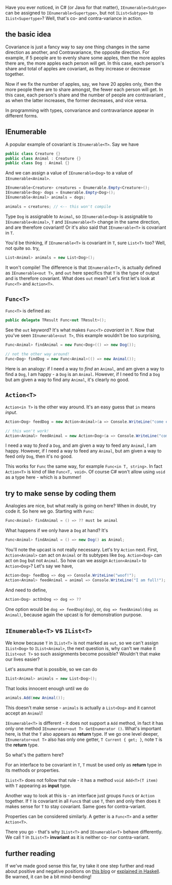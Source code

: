 Have you ever noticed, in C# (or Java for that matter), `IEnumerable<Subtype>` can be assigned to `IEnumerable<Supertype>`, but not `IList<Subtype>` to `IList<Supertype>`? Well, that's co- and contra-variance in action.

## the basic idea

Covariance is just a fancy way to say one thing changes in the same direction as another, and Contravariance, the opposite direction. For example, if 5 people are to evenly share some apples, then the more apples there are, the more apples each person will get. In this case, each person's share and total of apples are covariant, as they increase or decrease together.

Now if we fix the number of apples, say, we have 20 apples only, then the more people there are to share amongst, the fewer each person will get. In this case, each person's share and the number of people are contravariant , as when the latter increases, the former decreases, and vice versa.

In programming with types, convariance and contravariance appear in different forms.

## IEnumerable<T>

A popular example of covariant is `IEnumerable<T>`. Say we have

```csharp
public class Creature {}
public class Animal : Creature {}
public class Dog : Animal {}
```

And we can assign a value of `IEnumerable<Dog>` to a value of `IEnumerable<Animal>`.

```csharp
IEnumerable<Creature> creatures = Enumerable.Empty<Creature>();
IEnumerable<Dog> dogs = Enumerable.Empty<Dog>();
IEnumerable<Animal> animals = dogs;

animals = creatures; // <-- this won't compile
```

Type `Dog` is assignable to `Animal`, so `IEnumerable<Dog>` is assignable to `IEnumerable<Animal>`, `T` and `IEnumerable<T>` change in the same direction, and are therefore covariant! Or it's also said that `IEnumerable<T>` is covariant in `T`. 

You'd be thinking, if `IEnumerable<T>` is covariant in `T`, sure `List<T>` too? Well, not quite so. try,

```csharp
List<Animal> animals = new List<Dog>();
```

It won't compile! The difference is that `IEnumerable<T>`, is actually defined as `IEnumerable<out T>`, and `out` here specifics that `T` is the type of output and is therefore covariant. What does `out` mean? Let's first let's look at `Func<T>` and `Action<T>`.

## `Func<T>`

`Func<T>` is defined as:

```csharp
public delegate TResult Func<out TResult>();
```

See the `out` keyword? It's what makes `Func<T>` *covariant* in `T`. Now that you've seen `IEnumerable<out T>`, this example wouldn't be too surprising,

```csharp
Func<Animal> findAnimal = new Func<Dog>(() => new Dog());

// not the other way around!
Func<Dog> findDog = new Func<Animal>(() => new Animal());
```

Here is an analogy: if I need a way to *find* an `Animal`, and am given a way to find a `Dog`, I am happy - a `Dog` is an `Animal`. However, if I need to find a `Dog` but am given a way to find any `Animal`, it's clearly no good.

## `Action<T>`

`Action<in T>` is the other way around. It's an easy guess that `in` means *input*.

```csharp
Action<Dog> feedDog = new Action<Animal>(a => Console.WriteLine("come eat!"));

// this won't work!
Action<Animal> feedAnimal = new Action<Dog>(a => Console.WriteLine("come eat!"));
```

I need a way to *feed* a `Dog`, and am given a way to feed any `Animal`, I am happy. However, if I need a way to feed any `Animal`, but am given a way to feed only `Dog`, then it's no good.

This works for `Func` the same way, for example `Func<in T, string>`. In fact `Action<T>` is kind of like `Func<T, void>`. Of course C# won't allow using `void` as a type here - which is a bummer!

## try to make sense by coding them

Analogies are nice, but what really is going on here? When in doubt, try code it. So here we go. Starting with `Func`:

```csharp
Func<Animal> findAnimal = () => ?? must be animal
```

What happens if we only have a `Dog` at hand? It's

```csharp
Func<Animal> findAnimal = () => new Dog() as Animal;
```

You'll note the upcast is not really necessary. Let's try `Action` next. First, `Action<Animal>` can act on `Animal` or its subtypes like `Dog`. `Action<Dog>` can act on `Dog` but not `Animal`. So how can we assign `Action<Animal>` to `Action<Dog>`? Let's say we have,

```csharp
Action<Dog> feedDog => dog => Console.WriteLine("woof!"); 
Action<Animal> feedAnimal = animal => Console.WriteLine("I am full!");
```
And need to define,

```csharp
Action<Dog> actOnDog => dog => ??
```

One option would be `dog => feedDog(dog)`, or, `dog => feedAnimal(dog as Animal)`, because again the upcast is for demonstration purpose.

## `IEnumerable<T>` vs `IList<T>`

We know because `T` in `IList<T>` is not marked as `out`, so we can't assign `IList<Dog>` to `IList<Animal>`, the next question is, why can't we make it `IList<out T>` so such assignments become possible? Wouldn't that make our lives easier?

Let's assume that is possible, so we can do 

```csharp
IList<Animal> animals = new List<Dog>();
```

That looks innocent enough until we do 

```csharp
animals.Add(new Animal());
```

This doesn't make sense - `animals` is actually a `List<Dog>` and it cannot accept an `Animal`!

`IEnumerable<T>` is different - it does not support a `Add` method, in fact it has only one method `IEnumerator<out T> GetEnumerator ()`. What's important here, is that the `T` also appears as **return** type. If we go one level deeper, `IEnumerator<out T>` also has only one getter, `T Current { get; }`, note `T` is the **return** type. 

So what's the pattern here?

For an interface to be covariant in `T`, `T` must be used only as **return** type in its methods or properties.

`IList<T>` does not follow that rule - it has a method `void Add<T>(T item)` with `T` appearing as **input** type.

Another way to look at this is - an interface just groups `Func`s or `Action` together. If `T` is covariant in all `Func`s that use `T`, then and only then does it makes sense for `T` to stay covariant. Same goes for contra-variant.

Properties can be considered similarly. A getter is a `Func<T>` and a setter `Action<T>`.

There you go - that's why `IList<T>` and `IEnumerable<T>` behave differently. We call `T` in `IList<T>` **invariant** as it is neither co- nor contra-variant.

## further reading

If we've made good sense this far, try take it one step further and read about positive and negative positions on [this blog](./contravariant-positions) or [explained in Haskell](https://www.schoolofhaskell.com/user/commercial/content/covariance-contravariance). Be warned, it can be a bit mind-bending!
